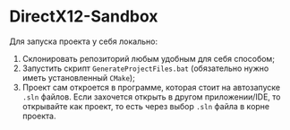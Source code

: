 # DirectX12-Sandbox

Для запуска проекта у себя локально:
1. Склонировать репозиторий любым удобным для себя способом;
2. Запустить скрипт `GenerateProjectFiles.bat` (обязательно нужно иметь установленный `CMake`);
3. Проект сам откроется в программе, которая стоит на автозапуске `.sln` файлов. Если захочется открыть в другом приложении/IDE, то открывайте как проект, то есть через выбор `.sln` файла в корне проекта.

